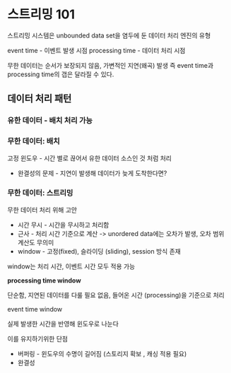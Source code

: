 # 스트리밍 101

스트리밍 시스템은 unbounded data set을 염두에 둔 데이터 처리 엔진의 유형

event time - 이벤트 발생 시점
processing time - 데이터 처리 시점

무한 데이터는 순서가 보장되지 않음, 가변적인 지연(왜곡) 발생
즉 event time과 processing time의 갭은 달라질 수 있다.

## 데이터 처리 패턴

### 유한 데이터 - 배치 처리 가능
### 무한 데이터: 배치

고정 윈도우 - 시간 별로 끊어서 유한 데이터 소스인 것 처럼 처리 
- 완결성의 문제 - 지연이 발생해 데이터가 늦게 도착한다면? 

### 무한 데이터: 스트리밍

무한 데이터 처리 위해 고안

- 시간 무시 - 시간을 무시하고 처리함 
- 근사 - 처리 시간 기준으로 계산 -> unordered data에는 오차가 발생, 오차 범위 계산도 무의미
- window - 고정(fixed), 슬라이딩 (sliding), session 방식 존재

window는 처리 시간, 이벤트 시간 모두 적용 가능

**processing time window**

단순함, 지연된 데이터를 다룰 필요 없음, 들어온 시간 (processing)을 기준으로 처리

event time window

실제 발생한 시간을 반영해 윈도우로 나눈다

이를 유지하기위한 단점
- 버퍼링 - 윈도우의 수명이 길어짐 (스토리지 확보 , 캐싱 적용 필요)
- 완결성 


